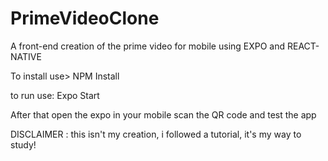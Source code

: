 # PrimeVideoClone
A front-end creation of the prime video for mobile using EXPO and REACT-NATIVE

To install use>
NPM Install

to run use:
Expo Start

After that open the expo in your mobile
scan the QR code and test the app

DISCLAIMER : this isn't my creation, i followed a tutorial, it's my way to study!
